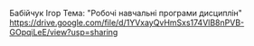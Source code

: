Бабійчук Ігор
Тема: "Робочі навчальні програми дисциплін"
https://drive.google.com/file/d/1YVxayQvHmSxs174VlB8nPVB-GOpqiLeE/view?usp=sharing
